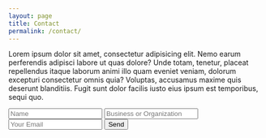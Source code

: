 ```yaml
---
layout: page
title: Contact
permalink: /contact/
---
```


Lorem ipsum dolor sit amet, consectetur adipisicing elit. Nemo earum perferendis adipisci labore ut quas dolore? Unde totam, tenetur, placeat repellendus itaque laborum animi illo quam eveniet veniam, dolorum excepturi consectetur omnis quia? Voluptas, accusamus maxime quis deserunt blanditiis. Fugit sunt dolor facilis iusto eius ipsum est temporibus, sequi quo.


<form action="https://formspree.io/a.glassandink@gmail.com"
      method="POST"
      class="contact-form"
      id="contactForm">
    <input type="text" name="name" placeholder="Name">
    <input type="text" name="org" placeholder="Business or Organization">
    <input type="email" name="_replyto" placeholder="Your Email">
    <input type="submit" value="Send" value="Send">
    <input type="hidden" name="_next" value="/thanks/" />
</form>

<!-- 
Some information about you!

### More Information

A place to include any other types of information that you'd like to include about yourself.

### Contact me

[email@domain.com](mailto:email@domain.com) -->